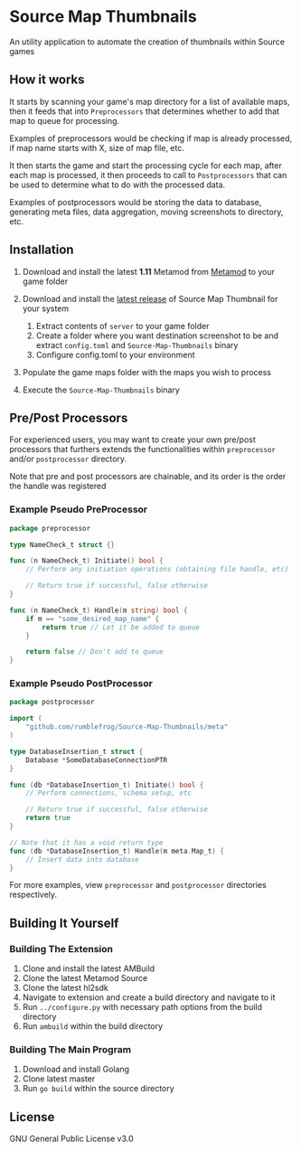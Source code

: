 # Source Map Thumbnails
An utility application to automate the creation of thumbnails within Source games

## How it works

It starts by scanning your game's map directory for a list of available maps, then it feeds that into `Preprocessors` that determines whether to add that map to queue for processing. 

Examples of preprocessors would be checking if map is already processed, if map name starts with X, size of map file, etc.

It then starts the game and start the processing cycle for each map, after each map is processed, it then proceeds to call to `Postprocessors` that can be used to determine what to do with the processed data.

Examples of postprocessors would be storing the data to database, generating meta files, data aggregation, moving screenshots to directory, etc.

## Installation

1. Download and install the latest **1.11** Metamod from [Metamod](http://www.sourcemm.net) to your game folder
2. Download and install the [latest release](https://github.com/rumblefrog/Source-Map-Thumbnails/releases) of Source Map Thumbnail for your system

    1. Extract contents of `server` to your game folder
    2. Create a folder where you want destination screenshot to be and extract `config.toml` and `Source-Map-Thumbnails` binary
    3. Configure config.toml to your environment

3. Populate the game maps folder with the maps you wish to process
4. Execute the `Source-Map-Thumbnails` binary

## Pre/Post Processors

For experienced users, you may want to create your own pre/post processors that furthers extends the functionalities within `preprocessor` and/or `postprocessor` directory.

Note that pre and post processors are chainable, and its order is the order the handle was registered

### Example Pseudo PreProcessor

```go
package preprocessor

type NameCheck_t struct {}

func (n NameCheck_t) Initiate() bool {
    // Perform any initiation operations (obtaining file handle, etc)

    // Return true if successful, false otherwise
}

func (n NameCheck_t) Handle(m string) bool {
    if m == "some_desired_map_name" {
        return true // Let it be added to queue
    }

    return false // Don't add to queue
}
```

### Example Pseudo PostProcessor

```go
package postprocessor

import (
    "github.com/rumblefrog/Source-Map-Thumbnails/meta"
)

type DatabaseInsertion_t struct {
    Database *SomeDatabaseConnectionPTR
}

func (db *DatabaseInsertion_t) Initiate() bool {
    // Perform connections, schema setup, etc

    // Return true if successful, false otherwise
    return true
}

// Note that it has a void return type
func (db *DatabaseInsertion_t) Handle(m meta.Map_t) {
    // Insert data into database
}
```

For more examples, view `preprocessor` and `postprocessor` directories respectively.

## Building It Yourself

### Building The Extension
1. Clone and install the latest AMBuild
2. Clone the latest Metamod Source
3. Clone the latest hl2sdk
4. Navigate to extension and create a build directory and navigate to it
5. Run `../configure.py` with necessary path options from the build directory
6. Run `ambuild` within the build directory

### Building The Main Program
1. Download and install Golang
2. Clone latest master
3. Run `go build` within the source directory

## License

GNU General Public License v3.0
